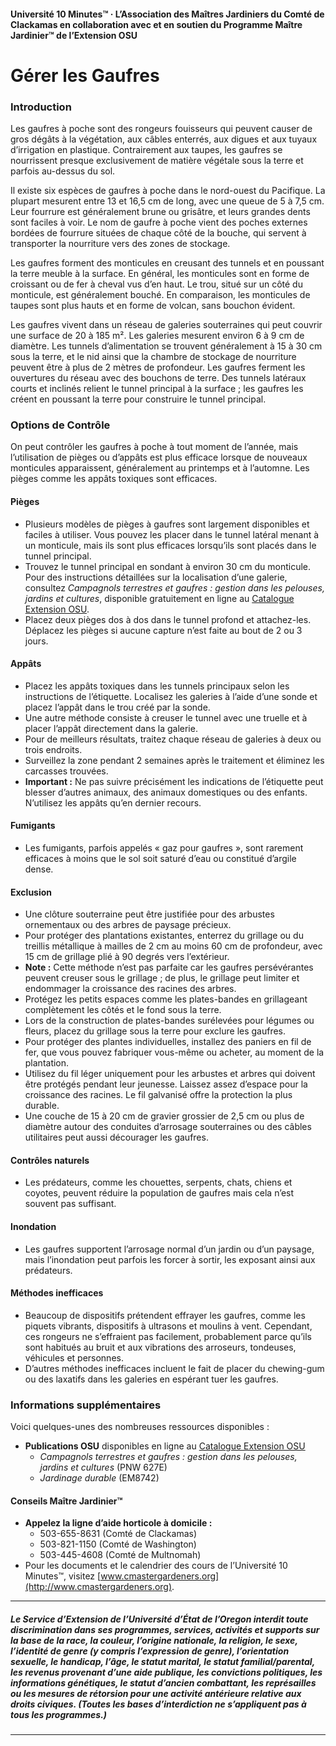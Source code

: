 #### Université 10 Minutes™ · L’Association des Maîtres Jardiniers du Comté de Clackamas en collaboration avec et en soutien du Programme Maître Jardinier™ de l’Extension OSU

# Gérer les Gaufres

### Introduction

Les gaufres à poche sont des rongeurs fouisseurs qui peuvent causer de gros dégâts à la végétation, aux câbles enterrés, aux digues et aux tuyaux d’irrigation en plastique. Contrairement aux taupes, les gaufres se nourrissent presque exclusivement de matière végétale sous la terre et parfois au-dessus du sol.

Il existe six espèces de gaufres à poche dans le nord-ouest du Pacifique. La plupart mesurent entre 13 et 16,5 cm de long, avec une queue de 5 à 7,5 cm. Leur fourrure est généralement brune ou grisâtre, et leurs grandes dents sont faciles à voir. Le nom de gaufre à poche vient des poches externes bordées de fourrure situées de chaque côté de la bouche, qui servent à transporter la nourriture vers des zones de stockage.

Les gaufres forment des monticules en creusant des tunnels et en poussant la terre meuble à la surface. En général, les monticules sont en forme de croissant ou de fer à cheval vus d’en haut. Le trou, situé sur un côté du monticule, est généralement bouché. En comparaison, les monticules de taupes sont plus hauts et en forme de volcan, sans bouchon évident.

Les gaufres vivent dans un réseau de galeries souterraines qui peut couvrir une surface de 20 à 185 m². Les galeries mesurent environ 6 à 9 cm de diamètre. Les tunnels d’alimentation se trouvent généralement à 15 à 30 cm sous la terre, et le nid ainsi que la chambre de stockage de nourriture peuvent être à plus de 2 mètres de profondeur. Les gaufres ferment les ouvertures du réseau avec des bouchons de terre. Des tunnels latéraux courts et inclinés relient le tunnel principal à la surface ; les gaufres les créent en poussant la terre pour construire le tunnel principal.

### Options de Contrôle

On peut contrôler les gaufres à poche à tout moment de l’année, mais l’utilisation de pièges ou d’appâts est plus efficace lorsque de nouveaux monticules apparaissent, généralement au printemps et à l’automne. Les pièges comme les appâts toxiques sont efficaces.

#### Pièges

- Plusieurs modèles de pièges à gaufres sont largement disponibles et faciles à utiliser. Vous pouvez les placer dans le tunnel latéral menant à un monticule, mais ils sont plus efficaces lorsqu’ils sont placés dans le tunnel principal.
- Trouvez le tunnel principal en sondant à environ 30 cm du monticule. Pour des instructions détaillées sur la localisation d’une galerie, consultez *Campagnols terrestres et gaufres : gestion dans les pelouses, jardins et cultures*, disponible gratuitement en ligne au [Catalogue Extension OSU](http://extension.oregonstate.edu/catalog).
- Placez deux pièges dos à dos dans le tunnel profond et attachez-les. Déplacez les pièges si aucune capture n’est faite au bout de 2 ou 3 jours.

#### Appâts

- Placez les appâts toxiques dans les tunnels principaux selon les instructions de l’étiquette. Localisez les galeries à l’aide d’une sonde et placez l’appât dans le trou créé par la sonde.
- Une autre méthode consiste à creuser le tunnel avec une truelle et à placer l’appât directement dans la galerie.
- Pour de meilleurs résultats, traitez chaque réseau de galeries à deux ou trois endroits.
- Surveillez la zone pendant 2 semaines après le traitement et éliminez les carcasses trouvées.
- **Important :** Ne pas suivre précisément les indications de l’étiquette peut blesser d’autres animaux, des animaux domestiques ou des enfants. N’utilisez les appâts qu’en dernier recours.

#### Fumigants

- Les fumigants, parfois appelés « gaz pour gaufres », sont rarement efficaces à moins que le sol soit saturé d’eau ou constitué d’argile dense.

#### Exclusion

- Une clôture souterraine peut être justifiée pour des arbustes ornementaux ou des arbres de paysage précieux.
- Pour protéger des plantations existantes, enterrez du grillage ou du treillis métallique à mailles de 2 cm au moins 60 cm de profondeur, avec 15 cm de grillage plié à 90 degrés vers l’extérieur.
- **Note :** Cette méthode n’est pas parfaite car les gaufres persévérantes peuvent creuser sous le grillage ; de plus, le grillage peut limiter et endommager la croissance des racines des arbres.
- Protégez les petits espaces comme les plates-bandes en grillageant complètement les côtés et le fond sous la terre.
- Lors de la construction de plates-bandes surélevées pour légumes ou fleurs, placez du grillage sous la terre pour exclure les gaufres.
- Pour protéger des plantes individuelles, installez des paniers en fil de fer, que vous pouvez fabriquer vous-même ou acheter, au moment de la plantation.
- Utilisez du fil léger uniquement pour les arbustes et arbres qui doivent être protégés pendant leur jeunesse. Laissez assez d’espace pour la croissance des racines. Le fil galvanisé offre la protection la plus durable.
- Une couche de 15 à 20 cm de gravier grossier de 2,5 cm ou plus de diamètre autour des conduites d’arrosage souterraines ou des câbles utilitaires peut aussi décourager les gaufres.

#### Contrôles naturels

- Les prédateurs, comme les chouettes, serpents, chats, chiens et coyotes, peuvent réduire la population de gaufres mais cela n’est souvent pas suffisant.

#### Inondation

- Les gaufres supportent l’arrosage normal d’un jardin ou d’un paysage, mais l’inondation peut parfois les forcer à sortir, les exposant ainsi aux prédateurs.

#### Méthodes inefficaces

- Beaucoup de dispositifs prétendent effrayer les gaufres, comme les piquets vibrants, dispositifs à ultrasons et moulins à vent. Cependant, ces rongeurs ne s’effraient pas facilement, probablement parce qu’ils sont habitués au bruit et aux vibrations des arroseurs, tondeuses, véhicules et personnes.
- D’autres méthodes inefficaces incluent le fait de placer du chewing-gum ou des laxatifs dans les galeries en espérant tuer les gaufres.

### Informations supplémentaires

Voici quelques-unes des nombreuses ressources disponibles :

- **Publications OSU** disponibles en ligne au [Catalogue Extension OSU](https://catalog.extension.oregonstate.edu/)
  - *Campagnols terrestres et gaufres : gestion dans les pelouses, jardins et cultures* (PNW 627E)
  - *Jardinage durable* (EM8742)

#### Conseils Maître Jardinier™

- **Appelez la ligne d’aide horticole à domicile :**
  - 503-655-8631 (Comté de Clackamas)
  - 503-821-1150 (Comté de Washington)
  - 503-445-4608 (Comté de Multnomah)
- Pour les documents et le calendrier des cours de l’Université 10 Minutes™, visitez [www.cmastergardeners.org](http://www.cmastergardeners.org).

---

##### Le Service d’Extension de l’Université d’État de l’Oregon interdit toute discrimination dans ses programmes, services, activités et supports sur la base de la race, la couleur, l’origine nationale, la religion, le sexe, l’identité de genre (y compris l’expression de genre), l’orientation sexuelle, le handicap, l’âge, le statut marital, le statut familial/parental, les revenus provenant d’une aide publique, les convictions politiques, les informations génétiques, le statut d’ancien combattant, les représailles ou les mesures de rétorsion pour une activité antérieure relative aux droits civiques. (Toutes les bases d’interdiction ne s’appliquent pas à tous les programmes.)
---